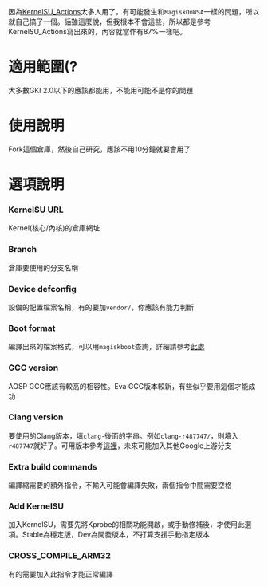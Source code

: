因為[KernelSU_Actions](https://github.com/xiaoleGun/KernelSU_Action)太多人用了，有可能發生和`MagiskOnWSA`一樣的問題，所以就自己搞了一個。話雖這麼說，但我根本不會這些，所以都是參考KernelSU_Actions寫出來的，內容就當作有87%一樣吧。

# 適用範圍(?
大多數GKI 2.0以下的應該都能用，不能用可能不是你的問題

# 使用說明
Fork這個倉庫，然後自己研究，應該不用10分鐘就要會用了

# 選項說明
### **KernelSU URL**
Kernel(核心/內核)的倉庫網址

### **Branch**
倉庫要使用的分支名稱

### **Device defconfig**
設備的配置檔案名稱，有的要加`vendor/`，你應該有能力判斷

### **Boot format**
編譯出來的檔案格式，可以用`magiskboot`查詢，詳細請參考[此處](https://topjohnwu.github.io/Magisk/tools.html)

### **GCC version**
AOSP GCC應該有較高的相容性。Eva GCC版本較新，有些似乎要用這個才能成功

### **Clang version**
要使用的Clang版本，填`clang-`後面的字串。例如`clang-r487747/`，則填入`r487747`就好了。可用版本參考[這裡](https://android.googlesource.com/platform/prebuilts/clang/host/linux-x86/+/refs/heads/master)，未來可能加入其他Google上游分支

### **Extra build commands**
編譯縮需要的額外指令，不輸入可能會編譯失敗，兩個指令中間需要空格

### **Add KernelSU**
加入KernelSU，需要先將Kprobe的相關功能開啟，或手動修補後，才使用此選項。Stable為穩定版，Dev為開發版本，不打算支援手動指定版本

### **CROSS_COMPILE_ARM32**
有的需要加入此指令才能正常編譯
